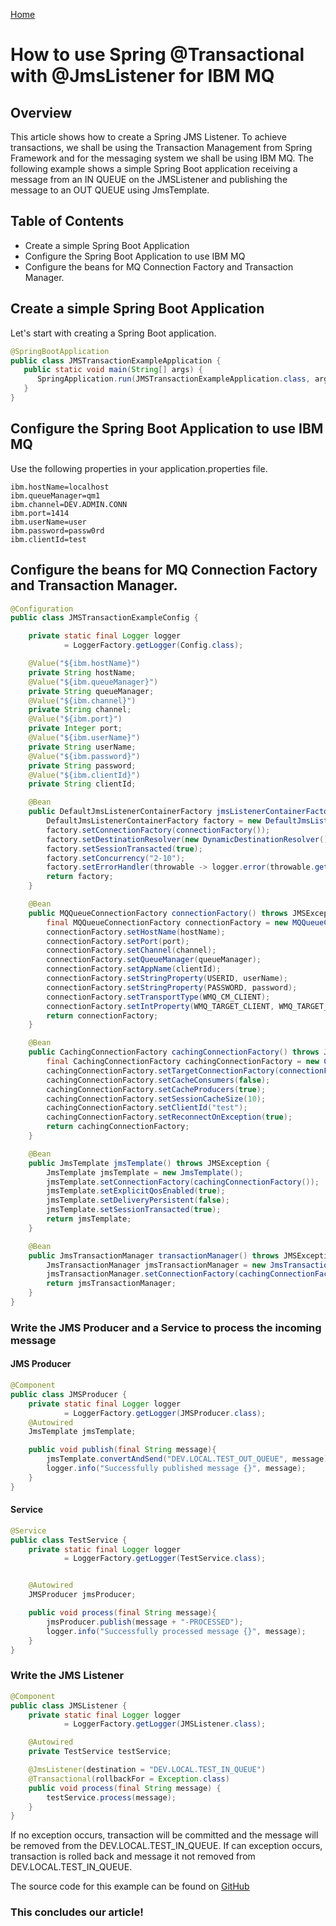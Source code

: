 [Home](https://ngbsn.github.io/)

# How to use Spring @Transactional with @JmsListener for IBM MQ

## Overview

This article shows how to create a Spring JMS Listener. To achieve transactions, we shall be using the Transaction
Management from Spring Framework
and for the messaging system we shall be using IBM MQ.
The following example shows a simple Spring Boot application receiving a message from an IN QUEUE on the JMSListener and
publishing the message
to an OUT QUEUE using JmsTemplate.

## Table of Contents

- Create a simple Spring Boot Application
- Configure the Spring Boot Application to use IBM MQ
- Configure the beans for MQ Connection Factory and Transaction Manager.

## Create a simple Spring Boot Application

Let's start with creating a Spring Boot application.

```java
@SpringBootApplication
public class JMSTransactionExampleApplication {
   public static void main(String[] args) {
      SpringApplication.run(JMSTransactionExampleApplication.class, args);
   }
}
```

## Configure the Spring Boot Application to use IBM MQ

Use the following properties in your application.properties file.

```properties
ibm.hostName=localhost
ibm.queueManager=qm1
ibm.channel=DEV.ADMIN.CONN
ibm.port=1414
ibm.userName=user
ibm.password=passw0rd
ibm.clientId=test
```

## Configure the beans for MQ Connection Factory and Transaction Manager.

```java
@Configuration
public class JMSTransactionExampleConfig {

    private static final Logger logger
            = LoggerFactory.getLogger(Config.class);

    @Value("${ibm.hostName}")
    private String hostName;
    @Value("${ibm.queueManager}")
    private String queueManager;
    @Value("${ibm.channel}")
    private String channel;
    @Value("${ibm.port}")
    private Integer port;
    @Value("${ibm.userName}")
    private String userName;
    @Value("${ibm.password}")
    private String password;
    @Value("${ibm.clientId}")
    private String clientId;

    @Bean
    public DefaultJmsListenerContainerFactory jmsListenerContainerFactory() throws JMSException {
        DefaultJmsListenerContainerFactory factory = new DefaultJmsListenerContainerFactory();
        factory.setConnectionFactory(connectionFactory());
        factory.setDestinationResolver(new DynamicDestinationResolver());
        factory.setSessionTransacted(true);
        factory.setConcurrency("2-10");
        factory.setErrorHandler(throwable -> logger.error(throwable.getMessage()));
        return factory;
    }

    @Bean
    public MQQueueConnectionFactory connectionFactory() throws JMSException {
        final MQQueueConnectionFactory connectionFactory = new MQQueueConnectionFactory();
        connectionFactory.setHostName(hostName);
        connectionFactory.setPort(port);
        connectionFactory.setChannel(channel);
        connectionFactory.setQueueManager(queueManager);
        connectionFactory.setAppName(clientId);
        connectionFactory.setStringProperty(USERID, userName);
        connectionFactory.setStringProperty(PASSWORD, password);
        connectionFactory.setTransportType(WMQ_CM_CLIENT);
        connectionFactory.setIntProperty(WMQ_TARGET_CLIENT, WMQ_TARGET_DEST_MQ);
        return connectionFactory;
    }

    @Bean
    public CachingConnectionFactory cachingConnectionFactory() throws JMSException {
        final CachingConnectionFactory cachingConnectionFactory = new CachingConnectionFactory();
        cachingConnectionFactory.setTargetConnectionFactory(connectionFactory());
        cachingConnectionFactory.setCacheConsumers(false);
        cachingConnectionFactory.setCacheProducers(true);
        cachingConnectionFactory.setSessionCacheSize(10);
        cachingConnectionFactory.setClientId("test");
        cachingConnectionFactory.setReconnectOnException(true);
        return cachingConnectionFactory;
    }

    @Bean
    public JmsTemplate jmsTemplate() throws JMSException {
        JmsTemplate jmsTemplate = new JmsTemplate();
        jmsTemplate.setConnectionFactory(cachingConnectionFactory());
        jmsTemplate.setExplicitQosEnabled(true);
        jmsTemplate.setDeliveryPersistent(false);
        jmsTemplate.setSessionTransacted(true);
        return jmsTemplate;
    }

    @Bean
    public JmsTransactionManager transactionManager() throws JMSException {
        JmsTransactionManager jmsTransactionManager = new JmsTransactionManager();
        jmsTransactionManager.setConnectionFactory(cachingConnectionFactory());
        return jmsTransactionManager;
    }
}
```

### Write the JMS Producer and a Service to process the incoming message

#### JMS Producer

```java
@Component
public class JMSProducer {
    private static final Logger logger
            = LoggerFactory.getLogger(JMSProducer.class);
    @Autowired
    JmsTemplate jmsTemplate;

    public void publish(final String message){
        jmsTemplate.convertAndSend("DEV.LOCAL.TEST_OUT_QUEUE", message);
        logger.info("Successfully published message {}", message);
    }
}
```

#### Service

```java
@Service
public class TestService {
    private static final Logger logger
            = LoggerFactory.getLogger(TestService.class);


    @Autowired
    JMSProducer jmsProducer;

    public void process(final String message){
        jmsProducer.publish(message + "-PROCESSED");
        logger.info("Successfully processed message {}", message);
    }
}
```

### Write the JMS Listener

```java
@Component
public class JMSListener {
    private static final Logger logger
            = LoggerFactory.getLogger(JMSListener.class);

    @Autowired
    private TestService testService;

    @JmsListener(destination = "DEV.LOCAL.TEST_IN_QUEUE")
    @Transactional(rollbackFor = Exception.class)
    public void process(final String message) {
        testService.process(message);
    }
}
```

If no exception occurs, transaction will be committed and the message will be removed from the DEV.LOCAL.TEST_IN_QUEUE.
If can exception occurs, transaction is rolled back and message it not removed from DEV.LOCAL.TEST_IN_QUEUE.

The source code for this example can be found on [GitHub](https://github.com/ngbsn/sample-spring-boot-jms-transaction-ibm-mq)

### This concludes our article!

